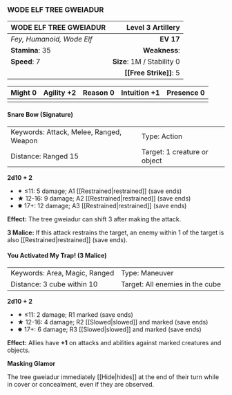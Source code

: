 ### WODE ELF TREE GWEIADUR

| WODE ELF TREE GWEIADUR    |      **Level 3 Artillery** |
| :------------------------ | -------------------------: |
| *Fey, Humanoid, Wode Elf* |                  **EV 17** |
| **Stamina**: 35           |              **Weakness**: |
| **Speed**: 7              | **Size**: 1M / Stability 0 |
|                           |     **[[Free Strike]]**: 5 |

| **Might** 0 | **Agility** +2 | **Reason** 0 | **Intuition** +1 | **Presence** 0 |
| ----------- | -------------- | ------------ | ---------------- | -------------- |
|             |                |              |                  |                |

#### Snare Bow (Signature)

|                                         |                              |
| :-------------------------------------- | :--------------------------- |
| Keywords: Attack, Melee, Ranged, Weapon | Type: Action                 |
| Distance: Ranged 15                     | Target: 1 creature or object |

**2d10 + 2**

- ✦ ≤11: 5 damage; A1 [[Restrained|restrained]] (save ends)
- ★ 12-16: 9 damage; A2 [[Restrained|restrained]] (save ends)
- ✸ 17+: 12 damage; A3 [[Restrained|restrained]] (save ends)

**Effect:** The tree gweiadur can shift 3 after making the attack.

**3 Malice:** If this attack restrains the target, an enemy within 1 of the target is also [[Restrained|restrained]] (save ends).

#### You Activated My Trap! (3 Malice)

|                               |                                 |
| :---------------------------- | :------------------------------ |
| Keywords: Area, Magic, Ranged | Type: Maneuver                  |
| Distance: 3 cube within 10    | Target: All enemies in the cube |

**2d10 + 2**

- ✦ ≤11: 2 damage; R1 marked (save ends)
- ★ 12-16: 4 damage; R2 [[Slowed|slowed]] and marked (save ends)
- ✸ 17+: 6 damage; R3 [[Slowed|slowed]] and marked (save ends)

**Effect:** Allies have **+1** on attacks and abilities against marked creatures and objects.

**Masking Glamor**

The tree gweiadur immediately [[Hide|hides]] at the end of their turn while in cover or concealment, even if they are observed.
